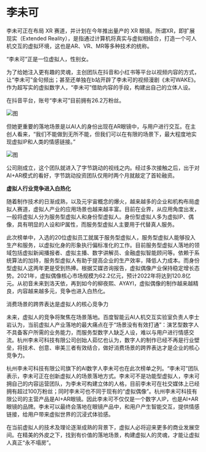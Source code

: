 # 李未可


李未可正在布局 XR 赛道，并计划在今年推出量产的 XR 眼镜。所谓XR，即扩展现实（Extended Reality），是指通过计算机将真实与虚拟相结合，打造一个可人机交互的虚拟环境，这也是AR、VR、MR等多种技术的统称。  

“李未可”正是一位虚拟人，性别女。

为了给她注入更有趣的灵魂，主创团队在抖音和小红书等平台以视频内容的方式，让“李未可”金句频出；甚至还单独在b站开辟了李未可的视频漫剧《未可WAKE》。作为超写实的虚拟数字人，“李未可”借助内容的手段，构建出自己的立体人设。

在抖音平台，账号“李未可”目前拥有26.2万粉丝。

![图](https://p0.itc.cn/images01/20220608/03253ee7a97c46a8869304ec94940179.jpeg)

但她更重要的落地场景是以AI人的身份出现在AR眼镜中，与用户进行交互。在主创人看来，“我们不能做到无所不能，但我们可以在有限的场景下，最大程度地实现虚拟IP和人类的情感链接。”

![图](https://p4.itc.cn/images01/20220608/407cad8b66324e4aa9338a050efca6f2.jpeg)

公司刚成立，这个团队就进入了字节跳动的视线之内。经过多次接触之后，出于对AI+AR模式的看好，字节跳动投资团队仅用时两个月就敲定了首轮融资。

**虚拟人行业竞争进入白热化**

随着制作技术的日渐成熟，以及元宇宙概念的爆火，越来越多的企业和机构布局虚拟人赛道，虚拟人产业的应用场景也越来越丰富。目前在业界，从应用角度出发，一般将虚拟人分为服务型虚拟人和身份型虚拟人。身份型虚拟人多为虚拟IP、偶像，具有明显的人设和IP属性，而服务型虚拟人主要用于代替真人服务。

此次榜单中，入选的20位虚拟员工就属于服务型虚拟人，服务型虚拟人能够投入生产和服务，以虚拟化身的形象执行偏标准化的工作。目前服务型虚拟人落地的领域包括虚拟新闻播报者、虚拟主播、数字讲解员、金融虚拟智能顾问等。依赖于系统算法的加持，服务型虚拟人有助于提高企业的生产效率，降低人力成本。而身份型虚拟人这两年更是受到热捧。根据艾媒咨询报告，虚拟偶像产业保持稳定增长态势。2021年，虚拟偶像核心市场规模为62.2亿元，预计2022年将达到120.8亿元。从初音未来到洛天依，再到如今的柳夜熙、AYAYI，虚拟偶像的制作越来越精良，内容越来越多元，竞争也进入白热化。

消费场景的跨界表达是虚拟人的核心竞争力

未来，虚拟人的竞争将聚焦在场景落地。百度智能云AI人机交互实验室负责人李士岩认为，当前虚拟人产业落地的最大痛点在于“场景没有有效打通”：演艺型数字人不具备客户所需的业务能力，而服务型数字人缺乏人设，难以与用户进行情感交流。杭州李未可科技有限公司创始人茹忆也认为，数字人的制作已经不再是行业壁垒，将技术、创意、审美三者有效结合，做好消费场景的跨界表达才是企业的核心竞争力。

杭州李未可科技有限公司旗下的AI数字人李未可也在此次榜单之列。“李未可”团队表示，李未可正在创新虚拟人的场景落地方式。李未可不是功能型虚拟人，李未可拥自己的内容运营团队，为李未可构建立体的人格，目前李未可在社交媒体上已经拥有超过100万粉丝；同时李未可也不同于现有的“虚拟偶像”。杭州李未可科技有限公司的主营产品是AI+AR眼镜。因此李未可不仅仅是一个数字人IP，也是AI+AR眼镜的品牌。李未可以最终会落地在眼镜产品中，和用户产生智能交互，提供情感链接，给用户带来虚拟世界的沉浸式体验感。

在当前虚拟人的技术及理论逐渐成熟的背景下，虚拟人必将迎来更多的商业发展空间。在精美的外皮之下，找到有价值的落地场景，构建虚拟人的灵魂，才能让虚拟人真正“永不塌房”。
